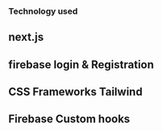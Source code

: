 ### Technology used

## next.js

## firebase login & Registration

## CSS Frameworks Tailwind

## Firebase Custom hooks
